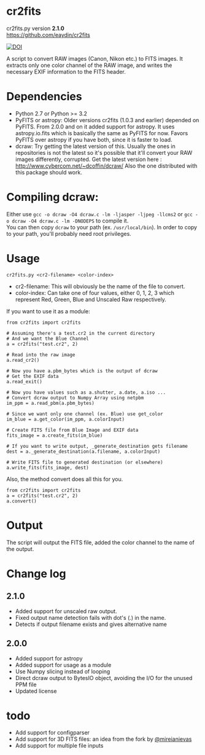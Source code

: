 cr2fits
=======

cr2fits.py version **2.1.0**  
https://github.com/eaydin/cr2fits

[![DOI](https://zenodo.org/badge/3470172.svg)](https://zenodo.org/badge/latestdoi/3470172)

A script to convert RAW images (Canon, Nikon etc.) to FITS images. It extracts only one color channel of the RAW image, and writes the necessary EXIF information to the FITS header.

# Dependencies

- Python 2.7 or Python >= 3.2
- PyFITS or astropy: Older versions cr2fits (1.0.3 and earlier) depended on PyFITS. From 2.0.0 and on it added support for astropy. It uses astropy.io.fits which is basically the same as PyFITS for now. Favors PyFITS over astropy if you have both, since it is faster to load.
- dcraw: Try getting the latest version of this. Usually the ones in repositories is not the latest so it's possible that it'll convert your RAW images differently, corrupted. Get the latest version here : http://www.cybercom.net/~dcoffin/dcraw/ Also the one distributed with this package should work.

# Compiling dcraw:

Either use `gcc -o dcraw -O4 dcraw.c -lm -ljasper -ljpeg -llcms2` or `gcc -o dcraw -O4 dcraw.c -lm -DNODEPS` to compile it.  
You can then copy `dcraw` to your path (ex. `/usr/local/bin`). In order to copy to your path, you'll probably need root privileges.

# Usage

`cr2fits.py <cr2-filename> <color-index>`

- cr2-filename: This will obviously be the name of the file to convert.
- color-index: Can take one of four values, either 0, 1, 2, 3 which represent Red, Green, Blue and Unscaled Raw respectively.

If you want to use it as a module:

```
from cr2fits import cr2fits

# Assuming there's a test.cr2 in the current directory
# And we want the Blue Channel
a = cr2fits("test.cr2", 2)

# Read into the raw image
a.read_cr2()

# Now you have a.pbm_bytes which is the output of dcraw
# Get the EXIF data
a.read_exit()

# Now you have values such as a.shutter, a.date, a.iso ...
# Convert dcraw output to Numpy Array using netpbm
im_ppm = a.read_pbm(a.pbm_bytes)

# Since we want only one channel (ex. Blue) use get_color
im_blue = a.get_color(im_ppm, a.colorInput)

# Create FITS file from Blue Image and EXIF data
fits_image = a.create_fits(im_blue)

# If you want to write output, _generate_destination gets filename
dest = a._generate_destination(a.filename, a.colorInput)

# Write FITS file to generated destination (or elsewhere)
a.write_fits(fits_image, dest)
```

Also, the method convert does all this for you.

```
from cr2fits import cr2fits
a = cr2fits("test.cr2", 2)
a.convert()
```

# Output

The script will output the FITS file, added the color channel to the name of the output.

# Change log

## 2.1.0
- Added support for unscaled raw output.
- Fixed output name detection fails with dot's (.) in the name.
- Detects if output filename exists and gives alternative name

## 2.0.0
- Added support for astropy
- Added support for usage as a module
- Use Numpy slicing instead of looping
- Direct dcraw output to BytesIO object, avoiding the I/O for the unused PPM file
- Updated license

# todo
- Add support for configparser
- Add support for 3D FITS files: an idea from the fork by [@mireianievas](https://github.com/mireianievas)
- Add support for multiple file inputs
